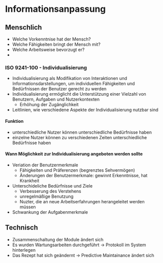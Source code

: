 # Informationsanpassung

## Menschlich

+ Welche Vorkenntnise hat der Mensch?
+ Welche Fähigkeiten bringt der Mensch mit?
+ Welche Arbeitsweise bevorzugt er?
+ 

### ISO 9241-100 - Individualisierung

+ Individualisierung als Modifikation von Interaktionen und Informationsdarstellungen, um individuellen Fähigkeiten und Bedürfnissen der Benutzer gerecht zu werden
+ Individualisierung ermöglicht die Unterstützung einer Vielzahl von Benutzern, Aufgaben und Nutzerkontexten
  + Erhöhung der Zugänglichkeit
+ Leitlinien, wie verschiedene Aspekte der Individualisierung nutzbar sind

#### Funktion

+ unterschiedliche Nutzer können unterschiedliche Bedürfnisse haben
+ einzelne Nutzer können zu verschiedenen Zeiten unterschiedliche Bedürfnisse haben

#### Wann Möglichkeit zur Individualisierung angeboten werden sollte

+ Veriation der Benutzermerkmale
  + Fähigkeiten und Präferenzen (begrenztes Sehvermögen)
  + Änderungen der Benutzermerkmale: gewinnt Erkenntnisse, hat Krankheit
+ Unterschideliche Bedürfnisse und Ziele
  + Verbesserung des Verstehens
  + unregelmäßige Benutzung
  + Nuzter, die an neue Arbeitserfahrungen herangeleitet werden müssen
+ Schwankung der Aufgabenmerkmale



## Technisch

+ Zusammenschaltung der Module ändert sich
+ Es wurden Wartungsarbeiten durchgeführt -> Protokoll im System hinterlegen
+ Das Rezept hat sich geändernt -> Predictive Maintainance ändert sich